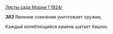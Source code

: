 
[Листы сада Мории 1 1924г](https://127.0.0.1:4002/agni/1924)

___383___
Явление сомнения уничтожает оружие,   

Каждый колеблющийся камень шатает башню.   

